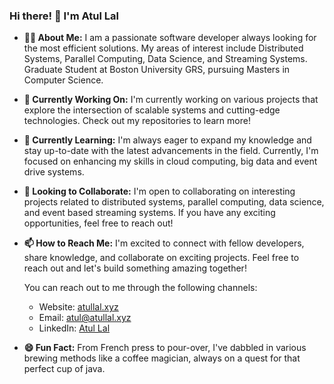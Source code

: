 ### Hi there! 👋 I'm Atul Lal

- **🙋‍♂️ About Me:**
I am a passionate software developer always looking for the most efficient solutions. My areas of interest include Distributed Systems, Parallel Computing, Data Science, and Streaming Systems. Graduate Student at Boston University GRS, pursuing Masters in Computer Science.

- **🔭 Currently Working On:**
I'm currently working on various projects that explore the intersection of scalable systems and cutting-edge technologies. Check out my repositories to learn more!

- **🌱 Currently Learning:**
I'm always eager to expand my knowledge and stay up-to-date with the latest advancements in the field. Currently, I'm focused on enhancing my skills in cloud computing, big data and event drive systems.

- **👯 Looking to Collaborate:**
I'm open to collaborating on interesting projects related to distributed systems, parallel computing, data science, and event based streaming systems. If you have any exciting opportunities, feel free to reach out!

- **📫 How to Reach Me:**
  I'm excited to connect with fellow developers, share knowledge, and collaborate on exciting projects. Feel free to reach out and let's build something amazing together!

  You can reach out to me through the following channels:
  * Website: [atullal.xyz](https://atullal.xyz/)
  * Email: [atul@atullal.xyz](mailto:atul.lal123@gmail.com)
  * LinkedIn: [Atul Lal](https://www.linkedin.com/in/atullal123)

- **😄 Fun Fact:**
From French press to pour-over, I've dabbled in various brewing methods like a coffee magician, always on a quest for that perfect cup of java.
